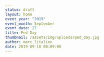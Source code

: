 ```yaml
---
status: draft
layout: home
event_year: "2019"
event_month: September
event_date: 27
title: Ped Day
thumbnail: /assets/img/uploads/ped_day.jpg
author: marc_litalien
date: 2019-09-10 00:09:00
---
```

